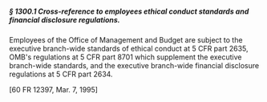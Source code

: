 ##### § 1300.1 Cross-reference to employees ethical conduct standards and financial disclosure regulations. #####

Employees of the Office of Management and Budget are subject to the executive branch-wide standards of ethical conduct at 5 CFR part 2635, OMB's regulations at 5 CFR part 8701 which supplement the executive branch-wide standards, and the executive branch-wide financial disclosure regulations at 5 CFR part 2634.

[60 FR 12397, Mar. 7, 1995]